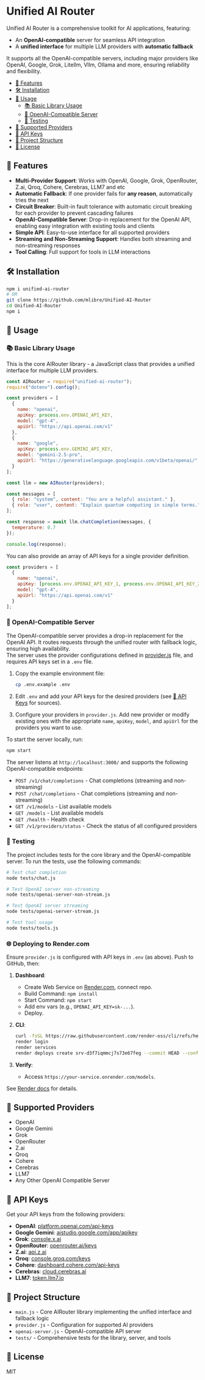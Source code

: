 # Unified AI Router

Unified AI Router is a comprehensive toolkit for AI applications, featuring:

- An **OpenAI-compatible** server for seamless API integration
- A **unified interface** for multiple LLM providers with **automatic fallback**

It supports all the OpenAI-compatible servers, including major providers like OpenAI, Google, Grok, Litellm, Vllm, Ollama and more, ensuring reliability and flexibility.

- [🚀 Features](#-features)
- [🛠️ Installation](#️-installation)
- [📖 Usage](#-usage)
  - [📚 Basic Library Usage](#-basic-library-usage)
  - [🔌 OpenAI-Compatible Server](#-openai-compatible-server)
  - [🧪 Testing](#-testing)
- [🔧 Supported Providers](#-supported-providers)
- [🔑 API Keys](#-api-keys)
- [📁 Project Structure](#-project-structure)
- [📄 License](#-license)

## 🚀 Features

- **Multi-Provider Support**: Works with OpenAI, Google, Grok, OpenRouter, Z.ai, Qroq, Cohere, Cerebras, LLM7 and etc
- **Automatic Fallback**: If one provider fails for **any reason**, automatically tries the next
- **Circuit Breaker**: Built-in fault tolerance with automatic circuit breaking for each provider to prevent cascading failures
- **OpenAI-Compatible Server**: Drop-in replacement for the OpenAI API, enabling easy integration with existing tools and clients
- **Simple API**: Easy-to-use interface for all supported providers
- **Streaming and Non-Streaming Support**: Handles both streaming and non-streaming responses
- **Tool Calling**: Full support for tools in LLM interactions

## 🛠️ Installation

```bash
npm i unified-ai-router
# OR
git clone https://github.com/mlibre/Unified-AI-Router
cd Unified-AI-Router
npm i
```

## 📖 Usage

### 📚 Basic Library Usage

This is the core AIRouter library - a JavaScript class that provides a unified interface for multiple LLM providers.

```javascript
const AIRouter = require("unified-ai-router");
require("dotenv").config();

const providers = [
  {
    name: "openai",
    apiKey: process.env.OPENAI_API_KEY,
    model: "gpt-4",
    apiUrl: "https://api.openai.com/v1"
  },
  {
    name: "google",
    apiKey: process.env.GEMINI_API_KEY,
    model: "gemini-2.5-pro",
    apiUrl: "https://generativelanguage.googleapis.com/v1beta/openai/"
  }
];

const llm = new AIRouter(providers);

const messages = [
  { role: "system", content: "You are a helpful assistant." },
  { role: "user", content: "Explain quantum computing in simple terms." }
];

const response = await llm.chatCompletion(messages, {
  temperature: 0.7
});

console.log(response);
```

You can also provide an array of API keys for a single provider definition.

```javascript
const providers = [
  {
    name: "openai",
    apiKey: [process.env.OPENAI_API_KEY_1, process.env.OPENAI_API_KEY_2],
    model: "gpt-4",
    apiUrl: "https://api.openai.com/v1"
  }
];
```

### 🔌 OpenAI-Compatible Server

The OpenAI-compatible server provides a drop-in replacement for the OpenAI API. It routes requests through the unified router with fallback logic, ensuring high availability.  
The server uses the provider configurations defined in [provider.js](provider.js) file, and requires API keys set in a `.env` file.

1. Copy the example environment file:

   ```bash
   cp .env.example .env
   ```

2. Edit `.env` and add your API keys for the desired providers (see [🔑 API Keys](#-api-keys) for sources).

3. Configure your providers in `provider.js`. Add new provider or modify existing ones with the appropriate `name`, `apiKey`, `model`, and `apiUrl` for the providers you want to use.

To start the server locally, run:

```bash
npm start
```

The server listens at `http://localhost:3000/` and supports the following OpenAI-compatible endpoints:

- `POST /v1/chat/completions` - Chat completions (streaming and non-streaming)
- `POST /chat/completions` - Chat completions (streaming and non-streaming)
- `GET /v1/models` - List available models
- `GET /models` - List available models
- `GET /health` - Health check
- `GET /v1/providers/status` - Check the status of all configured providers

### 🧪 Testing

The project includes tests for the core library and the OpenAI-compatible server. To run the tests, use the following commands:

```bash
# Test chat completion
node tests/chat.js

# Test OpenAI server non-streaming
node tests/openai-server-non-stream.js

# Test OpenAI server streaming
node tests/openai-server-stream.js

# Test tool usage
node tests/tools.js
```

### 🌐 Deploying to Render.com

Ensure `provider.js` is configured with API keys in `.env` (as above). Push to GitHub, then:

1. **Dashboard**:
   - Create Web Service on [Render.com](https://render.com), connect repo.
   - Build Command: `npm install`
   - Start Command: `npm start`
   - Add env vars (e.g., `OPENAI_API_KEY=sk-...`).
   - Deploy.

2. **CLI**:

   ```bash
   curl -fsSL https://raw.githubusercontent.com/render-oss/cli/refs/heads/main/bin/install.sh | sh
   render login
   render services
   render deploys create srv-d3f7iqmmcj7s73e67feg --commit HEAD --confirm --output text
   ```

3. **Verify**:
   - Access `https://your-service.onrender.com/models`.

See [Render docs](https://render.com/docs) for details.

## 🔧 Supported Providers

- OpenAI
- Google Gemini
- Grok
- OpenRouter
- Z.ai
- Qroq
- Cohere
- Cerebras
- LLM7
- Any Other OpenAI Compatible Server

## 🔑 API Keys

Get your API keys from the following providers:

- **OpenAI**: [platform.openai.com/api-keys](https://platform.openai.com/api-keys)
- **Google Gemini**: [aistudio.google.com/app/apikey](https://aistudio.google.com/app/apikey)
- **Grok**: [console.x.ai](https://console.x.ai/)
- **OpenRouter**: [openrouter.ai/keys](https://openrouter.ai/keys)
- **Z.ai**: [api.z.ai](https://api.z.ai)
- **Qroq**: [console.groq.com/keys](https://console.groq.com/keys)
- **Cohere**: [dashboard.cohere.com/api-keys](https://dashboard.cohere.com/api-keys)
- **Cerebras**: [cloud.cerebras.ai](https://cloud.cerebras.ai)
- **LLM7**: [token.llm7.io](https://token.llm7.io/)

## 📁 Project Structure

- `main.js` - Core AIRouter library implementing the unified interface and fallback logic
- `provider.js` - Configuration for supported AI providers
- `openai-server.js` - OpenAI-compatible API server
- `tests/` - Comprehensive tests for the library, server, and tools

## 📄 License

MIT
